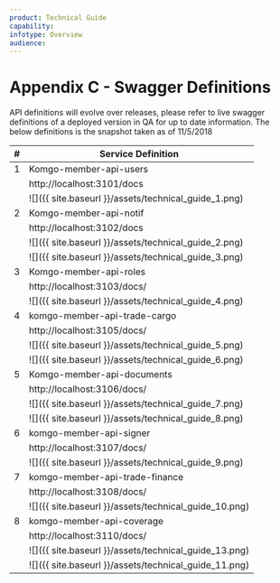 ```yaml
---
product: Technical Guide
capability:
infotype: Overview
audience:
---
```


# Appendix C - Swagger Definitions

API definitions will evolve over releases, please refer to live swagger definitions of a deployed version in QA for up to date information.
The below definitions is the snapshot taken as of 11/5/2018



| #   | Service Definition                |
|-----|-----------------------------------|
| 1   | Komgo-member-api-users            |
|     | http://localhost:3101/docs        |
|     |![]({{ site.baseurl }}/assets/technical_guide_1.png) |
| 2   | Komgo-member-api-notif            |
|     | http://localhost:3102/docs        |
|     | ![]({{ site.baseurl }}/assets/technical_guide_2.png)|
|     | ![]({{ site.baseurl }}/assets/technical_guide_3.png)|
| 3   | Komgo-member-api-roles            |
|     |http://localhost:3103/docs/        |
|     |![]({{ site.baseurl }}/assets/technical_guide_4.png) |
| 4   | komgo-member-api-trade-cargo      |
|     | http://localhost:3105/docs/       |
|     |![]({{ site.baseurl }}/assets/technical_guide_5.png) |
|     |![]({{ site.baseurl }}/assets/technical_guide_6.png) |
| 5   | Komgo-member-api-documents        |
|     | http://localhost:3106/docs/       |
|     | ![]({{ site.baseurl }}/assets/technical_guide_7.png)|
|     | ![]({{ site.baseurl }}/assets/technical_guide_8.png)|
| 6   | komgo-member-api-signer           |
|     |http://localhost:3107/docs/        |
|     |![]({{ site.baseurl }}/assets/technical_guide_9.png) |
| 7   | komgo-member-api-trade-finance    |
|     |http://localhost:3108/docs/        |
|     |![]({{ site.baseurl }}/assets/technical_guide_10.png)|
| 8   | komgo-member-api-coverage         |
|     |http://localhost:3110/docs/        |
|     |![]({{ site.baseurl }}/assets/technical_guide_13.png)|
|     |![]({{ site.baseurl }}/assets/technical_guide_11.png)|

















